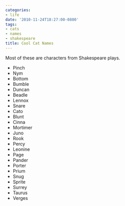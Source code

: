 ```yaml
---
categories:
- life
date: '2010-11-24T18:27:00-0800'
tags:
- cats
- names
- shakespeare
title: Cool Cat Names
---
```


Most of these are characters from Shakespeare plays.

- Pinch
- Nym
- Bottom
- Bumble
- Duncan
- Beadle
- Lennox
- Snare
- Cato
- Blunt
- Cinna
- Mortimer
- Juno
- Rook
- Percy
- Leonine
- Page
- Pander
- Porter
- Prium
- Snug
- Sprite
- Surrey
- Taurus
- Verges
